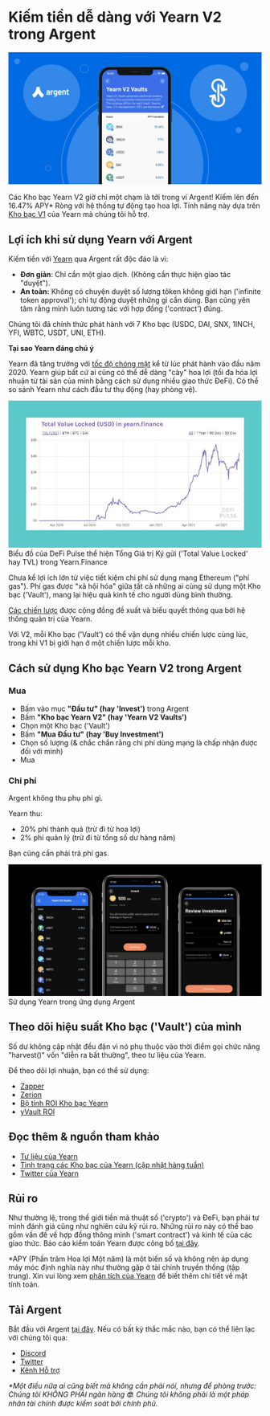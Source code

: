 # Kiếm tiền dễ dàng với Yearn V2 trong Argent
![](1argent_yearn-v2-article.jpg)

Các Kho bạc Yearn V2 giờ chỉ một chạm là tới trong ví Argent! Kiếm lên đến 16.47% APY\* Ròng với hệ thống tự động tạo hoa lợi. Tính năng này dựa trên [Kho bạc V1](https://www.argent.xyz/blog/yearn-vaults-in-argent/) của Yearn mà chúng tôi hỗ trợ.

## **Lợi ích khi sử dụng Yearn với Argent**

Kiếm tiền với [Yearn](https://yearn.finance/vaults) qua Argent rất độc đáo là vì:

* **Đơn giản**: Chỉ cần một giao dịch. (Không cần thực hiện giao tác "duyệt").
* **An toàn:** Không có chuyện duyệt số lượng tôken không giới hạn ('infinite token approval'); chỉ tự động duyệt những gì cần dùng. Bạn cũng yên tâm rằng mình luôn tương tác với hợp đồng ('contract') đúng.

Chúng tôi đã chính thức phát hành với 7 Kho bạc (USDC, DAI, SNX, 1INCH, YFI, WBTC, USDT, UNI, ETH).

**Tại sao Yearn đáng chú ý**

Yearn đã tăng trưởng với [tốc độ chóng mặt](https://defipulse.com/yearn.finance) kể từ lúc phát hành vào đầu năm 2020. Yearn giúp bất cứ ai cũng có thể dễ dàng "cày" hoa lợi (tối đa hóa lợi nhuận từ tài sản của mình bằng cách sử dụng nhiều giao thức ĐeFi). Có thể so sánh Yearn như cách đầu tư thụ động (hay phòng vệ).

![](2argent_Yearn+TVL+.jpg)
Biểu đồ của DeFi Pulse thể hiện Tổng Giá trị Ký gửi ('Total Value Locked' hay TVL) trong Yearn.Finance

Chưa kể lợi ích lớn từ việc tiết kiệm chi phí sử dụng mạng Ethereum ("phí gas"). Phí gas được "xã hội hóa" giữa tất cả những ai cùng sử dụng một Kho bạc ('Vault'), mang lại hiệu quả kinh tế cho người dùng bình thường.

[Các chiến lược](https://medium.com/yearn-state-of-the-vaults/the-vaults-at-yearn-9237905ffed3) được cộng đồng đề xuất và biểu quyết thông qua bởi hệ thống quản trị của Yearn.

Với V2, mỗi Kho bạc ('Vault') có thể vận dụng nhiều chiến lược cùng lúc, trong khi V1 bị giới hạn ở một chiến lược mỗi kho.

## **Cách sử dụng Kho bạc Yearn V2 trong Argent**

### **Mua**

* Bấm vào mục **"Đầu tư" (hay 'Invest')** trong Argent
* Bấm **"Kho bạc Yearn V2" (hay 'Yearn V2 Vaults')**
* Chọn một Kho bạc ('Vault')
* Bấm **"Mua Đầu tư" (hay 'Buy Investment')**
* Chọn số lượng (& chắc chắn rằng chi phí dùng mạng là chấp nhận được đối với mình)
* Mua

### **Chi phí**

Argent không thu phụ phí gì.

Yearn thu:

* 20% phí thành quả (trừ đi từ hoa lợi)
* 2% phí quản lý (trừ đi từ tổng số dư hàng năm)

Bạn cũng cần phải trả phí gas.

![](3argent_yearn-v2-blog-post_background_black.jpg)
Sử dụng Yearn trong ứng dụng Argent

## **Theo dõi hiệu suất Kho bạc ('Vault') của mình**

Số dư không cập nhật đều đặn vì nó phụ thuộc vào thời điểm gọi chức năng "harvest()" vốn "diễn ra bất thường", theo tư liệu của Yearn.

Để theo dõi lợi nhuận, bạn có thể sử dụng:

* [Zapper](https://zapper.fi/)
* [Zerion](https://app.zerion.io/)
* [Bộ tính ROI Kho bạc Yearn](https://yearn-roi.xyz/#/)
* [yVault ROI](https://yvault-roi.netlify.app/)

## **Đọc thêm & nguồn tham khảo**

* [Tư liệu của Yearn](https://docs.yearn.finance/)
* [Tình trạng các Kho bạc của Yearn (cập nhật hàng tuần)](https://medium.com/yearn-state-of-the-vaults/the-vaults-at-yearn-9237905ffed3)
* [Twitter của Yearn](https://twitter.com/iearnfinance) 

## **Rủi ro**

Như thường lệ, trong thế giới tiền mã thuật số ('crypto') và ĐeFi, bạn phải tự mình đánh giá cũng như nghiên cứu kỹ rủi ro. Những rủi ro này có thể bao gồm vấn đề về hợp đồng thông minh ('smart contract') và kinh tế của các giao thức. Báo cáo kiểm toán Yearn được công bố [tại đây](https://docs.yearn.finance/resources/audits).

\*APY (Phần trăm Hoa lợi Một năm) là một biến số và không nên áp dụng máy móc định nghĩa này như thường gặp ở tài chính truyền thống (tập trung). Xin vui lòng xem [phân tích của Yearn](https://docs.yearn.finance/resources/guides/how-to-understand-yvault-roi#roi-calculation) để biết thêm chi tiết về mặt tính toán.

## **Tải Argent**

Bắt đầu với Argent [tại đây](https://argent.link/yearn-v2-post). Nếu có bất kỳ thắc mắc nào, bạn có thể liên lạc với chúng tôi qua:

* [Discord](https://discord.com/invite/GWSyrHg)
* [Twitter](https://twitter.com/argentHQ)
* [Kênh Hỗ trợ](https://support.argent.xyz/hc/en-us)

_\*Một điều nữa ai cũng biết mà không cần phải nói, nhưng để phòng trước: Chúng tôi KHÔNG PHẢI ngân hàng _**🙄**_. Chúng tôi không phải là một pháp nhân tài chính được kiểm soát bởi chính phủ._
